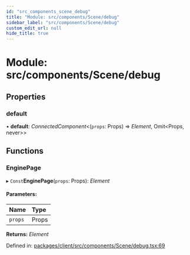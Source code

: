 ```yaml
---
id: "src_components_scene_debug"
title: "Module: src/components/Scene/debug"
sidebar_label: "src/components/Scene/debug"
custom_edit_url: null
hide_title: true
---
```


# Module: src/components/Scene/debug

## Properties

### default

• **default**: *ConnectedComponent*<(`props`: Props) => *Element*, Omit<Props, never\>\>

## Functions

### EnginePage

▸ `Const`**EnginePage**(`props`: Props): *Element*

#### Parameters:

Name | Type |
:------ | :------ |
`props` | Props |

**Returns:** *Element*

Defined in: [packages/client/src/components/Scene/debug.tsx:69](https://github.com/xr3ngine/xr3ngine/blob/65dfcf39a/packages/client/src/components/Scene/debug.tsx#L69)
